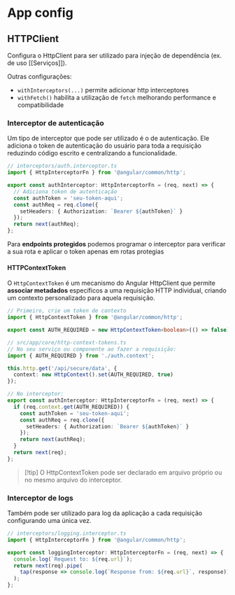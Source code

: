 # App config

## HTTPClient

Configura o HttpClient para ser utilizado para injeção de dependência (ex. de uso [[Serviços]]).

Outras configurações:

- `withInterceptors(...)` permite adicionar http interceptores 
- `withFetch()` habilita a utilização de `fetch` melhorando performance e compatibilidade

### Interceptor de autenticação

Um tipo de interceptor que pode ser utilizado é o de autenticação. 
Ele adiciona o token de autenticação do usuário para toda a requisição reduzindo código escrito e centralizando a funcionalidade.

```ts
// interceptors/auth.interceptor.ts
import { HttpInterceptorFn } from '@angular/common/http';

export const authInterceptor: HttpInterceptorFn = (req, next) => {
  // Adiciona token de autenticação
  const authToken = 'seu-token-aqui';
  const authReq = req.clone({
    setHeaders: { Authorization: `Bearer ${authToken}` }
  });
  return next(authReq);
};
```

Para **endpoints protegidos** podemos programar o interceptor para verificar a sua rota e aplicar o token apenas em rotas protegias

#### HTTPContextToken

O `HttpContextToken` é um mecanismo do Angular HttpClient que permite **associar metadados** específicos a uma requisição HTTP individual, criando um contexto personalizado para aquela requisição.

```ts
// Primeiro, crie um token de contexto
import { HttpContextToken } from '@angular/common/http';

export const AUTH_REQUIRED = new HttpContextToken<boolean>(() => false);

// src/app/core/http-context-tokens.ts
// No seu serviço ou componente ao fazer a requisição:
import { AUTH_REQUIRED } from './auth.context';

this.http.get('/api/secure/data', {
  context: new HttpContext().set(AUTH_REQUIRED, true)
});

// No interceptor:
export const authInterceptor: HttpInterceptorFn = (req, next) => {
  if (req.context.get(AUTH_REQUIRED)) {
    const authToken = 'seu-token-aqui';
    const authReq = req.clone({
      setHeaders: { Authorization: `Bearer ${authToken}` }
    });
    return next(authReq);
  }
  return next(req);
};
```

> [!tip] O HttpContextToken pode ser declarado em arquivo próprio ou no mesmo arquivo do interceptor.

### Interceptor de logs

Também pode ser utilizado para log da aplicação a cada requisição configurando uma única vez.

```ts
// interceptors/logging.interceptor.ts
import { HttpInterceptorFn } from '@angular/common/http';

export const loggingInterceptor: HttpInterceptorFn = (req, next) => {
  console.log(`Request to: ${req.url}`);
  return next(req).pipe(
    tap(response => console.log(`Response from: ${req.url}`, response))
  );
};
```
